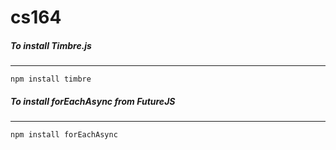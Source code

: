 cs164
=====
##### To install Timbre.js
___
```npm install timbre```
##### To install forEachAsync from FutureJS
___
```npm install forEachAsync```
